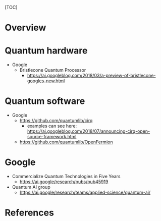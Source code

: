[TOC]

# Overview


# Quantum hardware

- Google
    + Bristlecone Quantum Processor
        * https://ai.googleblog.com/2018/03/a-preview-of-bristlecone-googles-new.html

# Quantum software

- Google
    + https://github.com/quantumlib/cirq
        * examples can see here: https://ai.googleblog.com/2018/07/announcing-cirq-open-source-framework.html
    + https://github.com/quantumlib/OpenFermion

# Google

- Commercialize Quantum Technologies in Five Years
    + https://ai.google/research/pubs/pub45919
- Quantum AI group
    + https://ai.google/research/teams/applied-science/quantum-ai/

# References

[wiki]: https://en.wikipedia.org/wiki/Quantum_mechanics
[reformulating-chemistry]: https://ai.googleblog.com/2018/03/reformulating-chemistry-for-more.html
